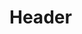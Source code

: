 <!-- TITLE: V1 Report - Development Documentation V 2 -->
<!-- SUBTITLE: A quick summary of V 1 Report Development Documentation V 2 -->

# Header